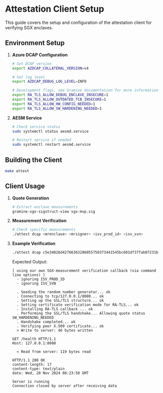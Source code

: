 # **Attestation Client Setup**

This guide covers the setup and configuration of the attestation client for verifying SGX enclaves.

## Environment Setup

1. **Azure DCAP Configuration**

    ```sh
    # Set DCAP version
    export AZDCAP_COLLATERAL_VERSION=v4

    # Set log level
    export AZDCAP_DEBUG_LOG_LEVEL=INFO

    # Development flags, see Gramine documentation for more information
    export RA_TLS_ALLOW_DEBUG_ENCLAVE_INSECURE=1
    export RA_TLS_ALLOW_OUTDATED_TCB_INSECURE=1
    export RA_TLS_ALLOW_HW_CONFIG_NEEDED=1
    export RA_TLS_ALLOW_SW_HARDENING_NEEDED=1
    ```

2. **AESM Service**

    ```sh
    # Check service status
    sudo systemctl status aesmd.service

    # Restart service if needed
    sudo systemctl restart aesmd.service
    ```

## Building the Client

```sh
make attest
```


## Client Usage

1. **Quote Generation**
    ```sh
    # Extract enclave measurements
    gramine-sgx-sigstruct-view sgx-mvp.sig
    ```

2. **Measurement Verification**
    ```sh
    # Check specific measurements
    ./attest dcap <mrenclave> <mrsigner> <isv_prod_id> <isv_svn>
    ```

3. **Example Verification**

    ```sh
    ./attest dcap c5e34826d42766363286055750373441545bc601df37fab07231bca4324db319 eb33db710373cbf7c6bfa26e6e9d40e261cfd1f5adc38db6599bfe764e9180cc 0 0
    ```

    Expected Output:

    ```text
    [ using our own SGX-measurement verification callback (via command line options) ]
      - ignoring ISV_PROD_ID
      - ignoring ISV_SVN

      . Seeding the random number generator... ok
      . Connecting to tcp/127.0.0.1/8080... ok
      . Setting up the SSL/TLS structure... ok
      . Setting certificate verification mode for RA-TLS... ok
      . Installing RA-TLS callback ... ok
      . Performing the SSL/TLS handshake... Allowing quote status SW_HARDENING_NEEDED
      . Handshake completed... ok
      . Verifying peer X.509 certificate... ok
      > Write to server: 46 bytes written

    GET /health HTTP/1.1
    Host: 127.0.0.1:8080

      < Read from server: 119 bytes read

    HTTP/1.1 200 OK
    content-length: 17
    content-type: text/plain
    date: Wed, 20 Nov 2024 08:23:58 GMT

    Server is running
    Connection closed by server after receiving data
    ```